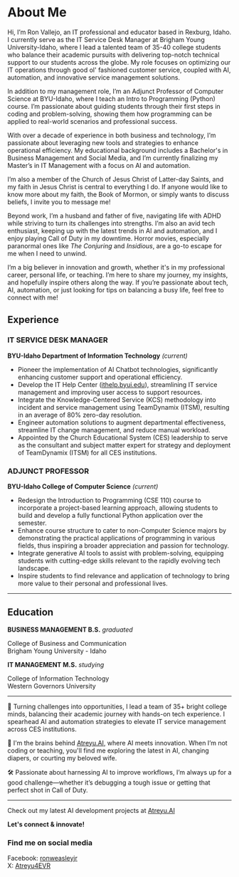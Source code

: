 # About Me

Hi, I’m Ron Vallejo, an IT professional and educator based in Rexburg, Idaho. I currently serve as the IT Service Desk Manager at Brigham Young University-Idaho, where I lead a talented team of 35-40 college students who balance their academic pursuits with delivering top-notch technical support to our students across the globe. My role focuses on optimizing our IT operations through good ol' fashioned customer service, coupled with AI, automation, and innovative service management solutions.

In addition to my management role, I’m an Adjunct Professor of Computer Science at BYU-Idaho, where I teach an Intro to Programming (Python) course. I’m passionate about guiding students through their first steps in coding and problem-solving, showing them how programming can be applied to real-world scenarios and professional success.

With over a decade of experience in both business and technology, I’m passionate about leveraging new tools and strategies to enhance operational efficiency. My educational background includes a Bachelor's in Business Management and Social Media, and I’m currently finalizing my Master’s in IT Management with a focus on AI and automation.

I’m also a member of the Church of Jesus Christ of Latter-day Saints, and my faith in Jesus Christ is central to everything I do. If anyone would like to know more about my faith, the Book of Mormon, or simply wants to discuss beliefs, I invite you to message me!

Beyond work, I’m a husband and father of five, navigating life with ADHD while striving to turn its challenges into strengths. I’m also an avid tech enthusiast, keeping up with the latest trends in AI and automation, and I enjoy playing Call of Duty in my downtime. Horror movies, especially paranormal ones like *The Conjuring* and *Insidious*, are a go-to escape for me when I need to unwind.

I’m a big believer in innovation and growth, whether it's in my professional career, personal life, or teaching. I’m here to share my journey, my insights, and hopefully inspire others along the way. If you’re passionate about tech, AI, automation, or just looking for tips on balancing a busy life, feel free to connect with me!

## Experience

### IT SERVICE DESK MANAGER
**BYU-Idaho Department of Information Technology** *(current)*
- Pioneer the implementation of AI Chatbot technologies, significantly enhancing customer support and operational efficiency.
- Develop the IT Help Center ([ithelp.byui.edu](https://ithelp.byui.edu)), streamlining IT service management and improving user access to support resources.
- Integrate the Knowledge-Centered Service (KCS) methodology into incident and service management using TeamDynamix (ITSM), resulting in an average of 80% zero-day resolution.
- Engineer automation solutions to augment departmental effectiveness, streamline IT change management, and reduce manual workload.
- Appointed by the Church Educational System (CES) leadership to serve as the consultant and subject matter expert for strategy and deployment of TeamDynamix (ITSM) for all CES institutions.

### ADJUNCT PROFESSOR
**BYU-Idaho College of Computer Science** *(current)*
- Redesign the Introduction to Programming (CSE 110) course to incorporate a project-based learning approach, allowing students to build and develop a fully functional Python application over the semester.
- Enhance course structure to cater to non-Computer Science majors by demonstrating the practical applications of programming in various fields, thus inspiring a broader appreciation and passion for technology.
- Integrate generative AI tools to assist with problem-solving, equipping students with cutting-edge skills relevant to the rapidly evolving tech landscape.
- Inspire students to find relevance and application of technology to bring more value to their personal and professional lives.

---

## Education

**BUSINESS MANAGEMENT B.S.** *graduated*

College of Business and Communication  
Brigham Young University - Idaho

**IT MANAGEMENT M.S.** *studying*

College of Information Technology  
Western Governors University

---

🌟 Turning challenges into opportunities, I lead a team of 35+ bright college minds, balancing their academic journey with hands-on tech experience. I spearhead AI and automation strategies to elevate IT service management across CES institutions.

🚀 I'm the brains behind [Atreyu.AI](https://atreyu.streamlit.app/), where AI meets innovation. When I’m not coding or teaching, you'll find me exploring the latest in AI, changing diapers, or courting my beloved wife.

🛠️ Passionate about harnessing AI to improve workflows, I’m always up for a good challenge—whether it’s debugging a tough issue or getting that perfect shot in Call of Duty.

---

Check out my latest AI development projects at [Atreyu.AI](https://atreyu.streamlit.app/)

**Let's connect & innovate!**

### Find me on social media
Facebook: [ronweasleyjr](https://www.facebook.com/ronweasleyjr/)  
X: [Atreyu4EVR](https://x.com/Atreyu4EVR)

<!--- ronvallejo/ronvallejo is a ✨ special ✨ repository because its `README.md` (this file) appears on your GitHub profile. You can click the Preview link to take a look at your changes. --->
